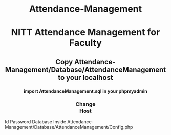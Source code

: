 
# <p align="center">Attendance-Management</p>
# <p align="center">NITT Attendance Management for Faculty

## <p align="center">Copy Attendance-Management/Database/AttendanceManagement to your localhost

#### <p align="center">import AttendanceManagement.sql in your phpmyadmin

### <p align="center">Change<br>Host
 Id
 Password
 Database
 Inside Attendance-Management/Database/AttendanceManagement/Config.php
  </p>


